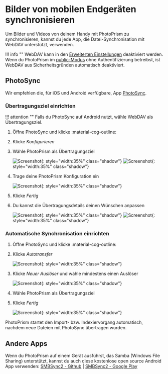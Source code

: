 # Bilder von mobilen Endgeräten synchronisieren #
Um Bilder und Videos von deinem Handy mit PhotoPrism zu synchronisieren, kannst du jede App, die Datei-Synchronisation mit WebDAV unterstützt, verwenden.

!!! info ""
    WebDAV kann in den [Erweiterten Einstellungen](../settings/advanced.md) deaktiviert werden. 
    Wenn du PhotoPrism im [public-Modus](https://docs.photoprism.app/getting-started/config-options/) ohne Authentifizierung betreibst, ist WebDAV aus Sicherheitsgründen automatisch deaktiviert.

## PhotoSync ##
Wir empfehlen die, für iOS und Android verfügbare, App [PhotoSync](https://link.photoprism.app/photosync).

### Übertragungsziel einrichten ###

!!! attention ""
    Falls du PhotoSync auf Android nutzt, wähle WebDAV als Übertragungsziel. 

1. Öffne PhotoSync und klicke :material-cog-outline:
2. Klicke *Konfigurieren*
3. Wähle PhotoPrism als Übertragungsziel

      ![Screenshot](img/photosync-1.png){: style="width:35%" class="shadow"}
      ![Screenshot](img/photosync-2.png){: style="width:35%" class="shadow"}
   
4. Trage deine PhotoPrism Konfiguration ein

      ![Screenshot](img/photosync-3.png){: style="width:35%" class="shadow"}

5. Klicke *Fertig*
6. Du kannst die Übertragungsdetails deinen Wünschen anpassen
   
      ![Screenshot](img/photosync-4.png){: style="width:35%" class="shadow"}
      ![Screenshot](img/photosync-5.png){: style="width:35%" class="shadow"}
   
### Automatische Synchronisation einrichten ###
1. Öffne PhotoSync und klicke :material-cog-outline:
2. Klicke *Autotransfer*

      ![Screenshot](img/photosync-1.png){: style="width:35%" class="shadow"}

3. Klicke *Neuer Auslöser* und wähle mindestens einen Auslöser
   
      ![Screenshot](img/photosync-6.png){: style="width:35%" class="shadow"}
   
4. Wähle PhotoPrism als Übertragungsziel
5. Klicke *Fertig*

      ![Screenshot](img/photosync-7.png){: style="width:35%" class="shadow"}

PhotoPrism startet den Import- bzw. Indexiervorgang automatisch, nachdem neue Dateien mit PhotoSync übertragen wurden.

## Andere Apps ##
Wenn du PhotoPrism auf einem Gerät ausführst, das Samba (Windows File Sharing) unterstützt, kannst du auch diese kostenlose open source Android App verwenden:
[SMBSync2 - Github](https://github.com/Sentaroh/SMBSync2/releases) | [SMBSync2 - Google Play](https://play.google.com/store/apps/details?id=com.sentaroh.android.SMBSync2)
